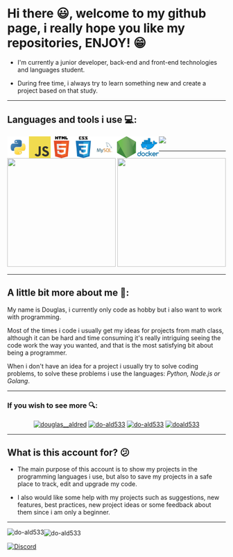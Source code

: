# Hi there :smiley:, welcome to my github page, i really hope you like my repositories, ENJOY! :grin:
 - I'm currently a junior developer, back-end and front-end technologies and languages student.

- During free time, i always try to learn something new and create a project based on that study.


--- 

## Languages and tools i use :computer::
<img align="left" width="50" height="50" src="https://raw.githubusercontent.com/github/explore/80688e429a7d4ef2fca1e82350fe8e3517d3494d/topics/python/python.png"/>  <img align="left" width="50" height="50" src="https://raw.githubusercontent.com/github/explore/80688e429a7d4ef2fca1e82350fe8e3517d3494d/topics/javascript/javascript.png"> <img align="left" width="50" height="50" src="https://raw.githubusercontent.com/github/explore/80688e429a7d4ef2fca1e82350fe8e3517d3494d/topics/html/html.png"/> <img align="left" width="50" height="50" src="https://raw.githubusercontent.com/github/explore/80688e429a7d4ef2fca1e82350fe8e3517d3494d/topics/css/css.png"/> <img align="left" width="50" height="50" src="https://raw.githubusercontent.com/github/explore/80688e429a7d4ef2fca1e82350fe8e3517d3494d/topics/mysql/mysql.png"/> <img align="left" width="50" height="50" src="https://raw.githubusercontent.com/github/explore/80688e429a7d4ef2fca1e82350fe8e3517d3494d/topics/nodejs/nodejs.png"/>  <img align="left" width="50" height="50" src="https://raw.githubusercontent.com/github/explore/80688e429a7d4ef2fca1e82350fe8e3517d3494d/topics/docker/docker.png"/> <img aling="left" width="" height="50" src="https://miro.medium.com/max/607/0*QTnqLJwSSrUjG0oW.png"/>

---
<p align="center">
    <img width="250" height="250" src="https://octodex.github.com/images/daftpunktocat-guy.gif"/>
    <img width="250" height="250" src="https://octodex.github.com/images/daftpunktocat-thomas.gif">
</p>

---

## A little bit more about me :page_facing_up::
<p>My name is Douglas, i currently only code as hobby but i also want to work with programming.

Most of the times i code i usually get my ideas for projects from math class, although it can be hard and time consuming it's really intriguing seeing the code work the way you wanted, and that is the most satisfying bit about being a programmer.

When i don't have an idea for a project i usually try to solve coding problems, to solve these problems i use the languages: *Python, Node.js or Golang*.</p> 

---

### If you wish to see more :mag::
<p align="center">
    <a href="https://instagram.com/douglas__aldred" target="blank"><img align="center" src="https://cdn.jsdelivr.net/npm/simple-icons@3.0.1/icons/instagram.svg" alt="douglas__aldred" height="30" width="30" /></a>
    <a href="https://twitter.com/DAld533" target="blank"><img align="center" src="https://cdn.jsdelivr.net/npm/simple-icons@3.0.1/icons/twitter.svg" alt="do-ald533" height="30" width="30"/></a>
    <a href="https://dev.to/dald533" target="blank"><img align="center" src="https://cdn.jsdelivr.net/npm/simple-icons@3.0.1/icons/dev-dot-to.svg" alt="do-ald533" height="30" width="30"/></a>
    <a href="https://hub.docker.com/u/doald533" target="blank"><img align="center" src="https://cdn.jsdelivr.net/npm/simple-icons@3.0.1/icons/docker.svg" alt="doald533" height="30" width="30"/></a> 
</p>
    

---

## What is this account for? :confused:
- The main purpose of this account is to show my projects in the programming languages i use, but also to save my projects in a safe place to track, edit and upgrade my code.

- I also would like some help with my projects such as suggestions, new features, best practices, new project ideas or some feedback about them since i am only a beginner.   

---

<img align="left" src="https://github-readme-stats.vercel.app/api/top-langs/?username=do-ald533&layout=compact&hide=html" alt="do-ald533" />
<img align="center" src="https://github-readme-stats.vercel.app/api?username=do-ald533&show_icons=true" alt="do-ald533" width="420" />
 
 [![Discord](https://img.shields.io/static/v1?label=&logo=discord&message=!do-ald533%230840&logoColor=ffffff&color=7389D8&labelColor=6A7EC2)](https://discord.com/channels/@me/650426162291408896)
